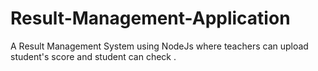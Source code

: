 # Result-Management-Application
A Result Management System using NodeJs where teachers can upload student's score and student can check .

